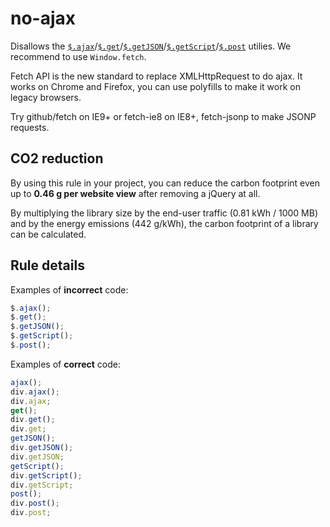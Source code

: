 # no-ajax

Disallows the [`$.ajax`](https://api.jquery.com/jQuery.ajax/)/[`$.get`](https://api.jquery.com/jQuery.get/)/[`$.getJSON`](https://api.jquery.com/jQuery.getJSON/)/[`$.getScript`](https://api.jquery.com/jQuery.getScript/)/[`$.post`](https://api.jquery.com/jQuery.post/) utilies. We recommend to use `Window.fetch`.

Fetch API is the new standard to replace XMLHttpRequest to do ajax. It works on Chrome and Firefox, you can use polyfills to make it work on legacy browsers.

Try github/fetch on IE9+ or fetch-ie8 on IE8+, fetch-jsonp to make JSONP requests.

## CO2 reduction

By using this rule in your project, you can reduce the carbon footprint even up to **0.46 g per website view** after removing a jQuery at all.  

By multiplying the library size by the end-user traffic (0.81 kWh / 1000 MB) and by the energy emissions (442 g/kWh), the carbon footprint of a library can be calculated.

## Rule details

Examples of **incorrect** code:
```js
$.ajax();
$.get();
$.getJSON();
$.getScript();
$.post();
```

Examples of **correct** code:
```js
ajax();
div.ajax();
div.ajax;
get();
div.get();
div.get;
getJSON();
div.getJSON();
div.getJSON;
getScript();
div.getScript();
div.getScript;
post();
div.post();
div.post;
```